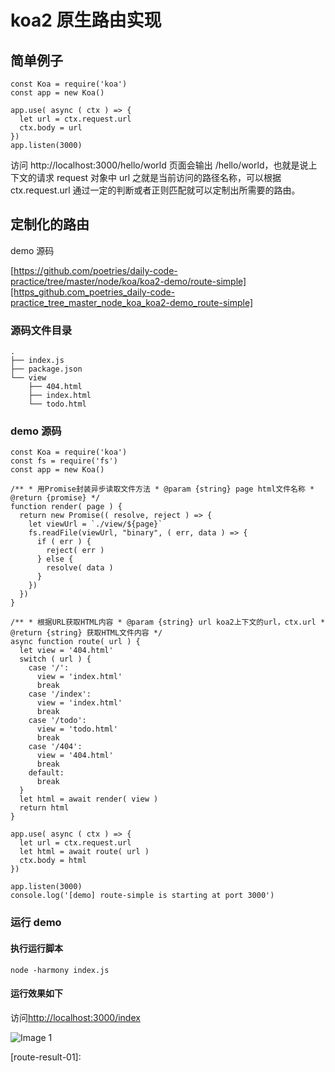 # koa2 原生路由实现

## 简单例子

    const Koa = require('koa')
    const app = new Koa()

    app.use( async ( ctx ) => {
      let url = ctx.request.url
      ctx.body = url
    })
    app.listen(3000)

访问 http://localhost:3000/hello/world 页面会输出 /hello/world，也就是说上下文的请求 request 对象中 url 之就是当前访问的路径名称，可以根据 ctx.request.url 通过一定的判断或者正则匹配就可以定制出所需要的路由。

## 定制化的路由

demo 源码

[https://github.com/poetries/daily-code-practice/tree/master/node/koa/koa2-demo/route-simple][https_github.com_poetries_daily-code-practice_tree_master_node_koa_koa2-demo_route-simple]

### 源码文件目录

    .
    ├── index.js
    ├── package.json
    └── view
        ├── 404.html
        ├── index.html
        └── todo.html

### demo 源码

    const Koa = require('koa')
    const fs = require('fs')
    const app = new Koa()

    /** * 用Promise封装异步读取文件方法 * @param {string} page html文件名称 * @return {promise} */
    function render( page ) {
      return new Promise(( resolve, reject ) => {
        let viewUrl = `./view/${page}`
        fs.readFile(viewUrl, "binary", ( err, data ) => {
          if ( err ) {
            reject( err )
          } else {
            resolve( data )
          }
        })
      })
    }

    /** * 根据URL获取HTML内容 * @param {string} url koa2上下文的url，ctx.url * @return {string} 获取HTML文件内容 */
    async function route( url ) {
      let view = '404.html'
      switch ( url ) {
        case '/':
          view = 'index.html'
          break
        case '/index':
          view = 'index.html'
          break
        case '/todo':
          view = 'todo.html'
          break
        case '/404':
          view = '404.html'
          break
        default:
          break
      }
      let html = await render( view )
      return html
    }

    app.use( async ( ctx ) => {
      let url = ctx.request.url
      let html = await route( url )
      ctx.body = html
    })

    app.listen(3000)
    console.log('[demo] route-simple is starting at port 3000')

### 运行 demo

#### 执行运行脚本

    node -harmony index.js

#### 运行效果如下

访问[http://localhost:3000/index][http_localhost_3000_index]

![Image 1](_media/71ede4f5cdfa445594a082cc0582e601.png)

[https_github.com_poetries_daily-code-practice_tree_master_node_koa_koa2-demo_route-simple]: https://github.com/poetries/daily-code-practice/tree/master/node/koa/koa2-demo/route-simple
[http_localhost_3000_index]: http://localhost:3000/index

[route-result-01]:
